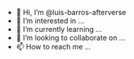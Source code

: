 - 👋 Hi, I’m @luis-barros-afterverse
- 👀 I’m interested in ...
- 🌱 I’m currently learning ...
- 💞️ I’m looking to collaborate on ...
- 📫 How to reach me ...

<!---
luis-barros-afterverse/luis-barros-afterverse is a ✨ special ✨ repository because its `README.md` (this file) appears on your GitHub profile.
You can click the Preview link to take a look at your changes.
--->
